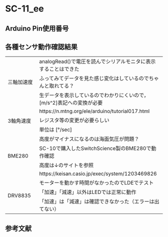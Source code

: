 # SC-11_ee

## Arduino Pin使用番号

## 各種センサ動作確認結果

<table>
    <tr>
        <td width="20%" rowspan="3">三軸加速度</td>
        <td>analogRead()で電圧を読んでシリアルモニタに表示することはできた</td>
    </tr>
    <tr>
        <td>ふってみてデータを見た感じ変化はしているのでちゃんと取れてる？</td>
    </tr>
    <tr>
        <td>生データを表示しているのでわかりにくいので，[m/s^2]表記への変換が必要</td>
    </tr>
    <tr>
        <td rowspan="3">3軸角速度</td>
        <td>https://n.mtng.org/ele/arduino/tutorial017.html</td>
    </tr>
    <tr>
        <td>レジスタ等の変更が必要らしい</td>
    </tr>
    <tr>
        <td>単位は [°/sec]</td>
    </tr>
    <tr>
        <td rowspan="4">BME280</td>
        <td>高度がマイナスになるのは海面気圧が問題？</td>
    </tr>
    <tr>
        <td>SC-10で購入したSwitchScience製のBME280で動作確認</td>
    </tr>
    <tr>
        <td>高度は↓のサイトを参照</td>
    </tr>
    <tr>
        <td>https://keisan.casio.jp/exec/system/1203469826</td>
    </tr>
        <tr>
        <td rowspan="3">DRV8835</td>
        <td>モーターを動かす時間がなかったのでLDEでテスト</td>
    </tr>
    <tr>
        <td>「加速」「減速」以外はLEDでは正常に動作</td>
    </tr>
    <tr>
        <td>「加速」は「減速」は確認できなかった（エラーは出てない）</td>
    </tr>
</table>

## 参考文献